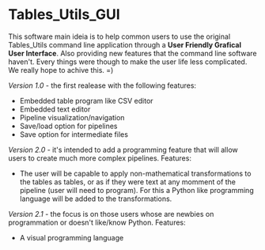# Tables_Utils_GUI

This software main ideia is to help common users to use the original Tables_Utils command line application through a **User Friendly Grafical User Interface**.
Also providing new features that the command line software haven't. Every things were though to make the user life less complicated. We really hope to achive this. =)

*Version 1.0* - the first realease with the following features:

* Embedded table program like CSV editor
* Embedded text editor
* Pipeline visualization/navigation
* Save/load option for pipelines
* Save option for intermediate files

*Version 2.0* - it's intended to add a programming feature that will allow users to create much more complex pipelines. Features:

* The user will be capable to apply non-mathematical transformations to the tables as tables, or as if they were text at any momment of the pipeline (user will need to program). For this a Python like programming language will be added to the transformations.

*Version 2.1* - the focus is on those users whose are newbies on programmation or doesn't like/know Python. Features:

* A visual programming language
